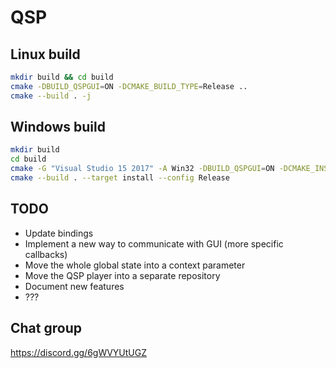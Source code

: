 # QSP

## Linux build

```bash
mkdir build && cd build
cmake -DBUILD_QSPGUI=ON -DCMAKE_BUILD_TYPE=Release ..
cmake --build . -j
```

## Windows build

```bash
mkdir build
cd build
cmake -G "Visual Studio 15 2017" -A Win32 -DBUILD_QSPGUI=ON -DCMAKE_INSTALL_PREFIX=out ..
cmake --build . --target install --config Release
```

## TODO

* Update bindings
* Implement a new way to communicate with GUI (more specific callbacks)
* Move the whole global state into a context parameter
* Move the QSP player into a separate repository
* Document new features
* ???

## Chat group

https://discord.gg/6gWVYUtUGZ
